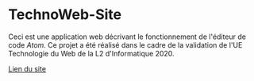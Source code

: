 # TechnoWeb-Site

Ceci est une application web décrivant le fonctionnement de l'éditeur de code *Atom*.
Ce projet a été réalisé dans le cadre de la validation de l'UE Technologie du Web de la L2 d'Informatique 2020.

[Lien du site](https://me-k-01.github.io/TechnoWeb-Site)
